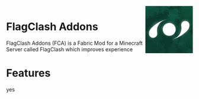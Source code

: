 <img align="right" src="src/main/resources/assets/fca/icon.png">

# FlagClash Addons
FlagClash Addons (FCA) is a Fabric Mod for a Minecraft Server called FlagClash which improves experience

# Features

yes